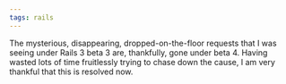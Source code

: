 ```yaml
---
tags: rails
---
```


The mysterious, disappearing, dropped-on-the-floor requests that I was seeing under Rails 3 beta 3 are, thankfully, gone under beta 4. Having wasted lots of time fruitlessly trying to chase down the cause, I am very thankful that this is resolved now.
